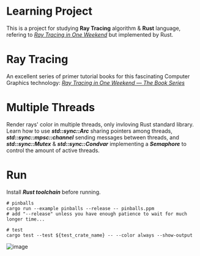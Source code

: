 # Learning Project

This is a project for studying **Ray Tracing** algorithm & **Rust** language, refering to [*Ray Tracing in One Weekend*](https://raytracing.github.io/books/RayTracingInOneWeekend.html) but implemented by Rust.

# Ray Tracing

An excellent series of primer tutorial books for this fascinating Computer Graphics technology: [*Ray Tracing in One Weekend — The Book Series*](https://raytracing.github.io/)

# Multiple Threads

Render rays' color in multiple threads, only invloving Rust standard library.
Learn how to use **_std::sync::Arc_** sharing pointers among threads, **_std::sync::mpsc::channel_** sending messages between threads, and **_std::sync::Mutex_** & **_std::sync::Condvar_** implementing a **_Semaphore_** to control the amount of active threads.

# Run

Install **_Rust toolchain_** before running.

```shell
# pinballs
cargo run --example pinballs --release -- pinballs.ppm
# add "--release" unless you have enough patience to wait for much longer time...

# test
cargo test --test ${test_crate_name} -- --color always --show-output
```

![image](https://user-images.githubusercontent.com/31197208/170239680-b4f41d38-4b29-43fc-b182-64ff1cf54782.png)
